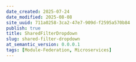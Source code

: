 ```yaml
---
date_created: 2025-07-24
date_modified: 2025-08-08
site_uuid: 711a0258-3ca2-47e7-909d-f2595a570b84
publish: true
title: SharedFilterDropdown
slug: shared-filter-dropdown
at_semantic_version: 0.0.0.1
tags: [Module-Federation, Microservices]
---
```

